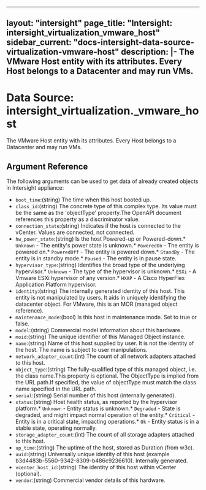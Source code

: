 
---
layout: "intersight"
page_title: "Intersight: intersight_virtualization_vmware_host"
sidebar_current: "docs-intersight-data-source-virtualization-vmware-host"
description: |-
The VMware Host entity with its attributes. Every Host belongs to a Datacenter and may run VMs.
---

# Data Source: intersight_virtualization._vmware_host
The VMware Host entity with its attributes. Every Host belongs to a Datacenter and may run VMs.
## Argument Reference
The following arguments can be used to get data of already created objects in Intersight appliance:
* `boot_time`:(string) The time when this host booted up. 
* `class_id`:(string) The concrete type of this complex type. Its value must be the same as the 'objectType' property.The OpenAPI document references this property as a discriminator value. 
* `connection_state`:(string) Indicates if the host is connected to the vCenter. Values are connected, not connected. 
* `hw_power_state`:(string) Is the host Powered-up or Powered-down.* `Unknown` - The entity's power state is unknown.* `PoweredOn` - The entity is powered on.* `PoweredOff` - The entity is powered down.* `StandBy` - The entity is in standby mode.* `Paused` - The entity is in pause state. 
* `hypervisor_type`:(string) Identifies the broad type of the underlying hypervisor.* `Unknown` - The type of the hypervisor is unknown.* `ESXi` - A Vmware ESXi hypervisor of any version.* `HXAP` - A Cisco HyperFlex Application Platform hypervisor. 
* `identity`:(string) The internally generated identity of this host. This entity is not manipulated by users. It aids in uniquely identifying the datacenter object. For VMware, this is an MOR (managed object reference). 
* `maintenance_mode`:(bool) Is this host in maintenance mode. Set to true or false. 
* `model`:(string) Commercial model information about this hardware. 
* `moid`:(string) The unique identifier of this Managed Object instance. 
* `name`:(string) Name of this host supplied by user. It is not the identity of the host. The name is subject to user manipulations. 
* `network_adapter_count`:(int) The count of all network adapters attached to this host. 
* `object_type`:(string) The fully-qualified type of this managed object, i.e. the class name.This property is optional. The ObjectType is implied from the URL path.If specified, the value of objectType must match the class name specified in the URL path. 
* `serial`:(string) Serial number of this host (internally generated). 
* `status`:(string) Host health status, as reported by the hypervisor platform.* `Unknown` - Entity status is unknown.* `Degraded` - State is degraded, and might impact normal operation of the entity.* `Critical` - Entity is in a critical state, impacting operations.* `Ok` - Entity status is in a stable state, operating normally. 
* `storage_adapter_count`:(int) The count of all storage adapters attached to this host. 
* `up_time`:(string) The uptime of the host, stored as Duration (from w3c). 
* `uuid`:(string) Universally unique identity of this host (example b3d4483b-5560-9342-8309-b486c9236610). Internally generated. 
* `vcenter_host_id`:(string) The identity of this host within vCenter (optional). 
* `vendor`:(string) Commercial vendor details of this hardware. 
